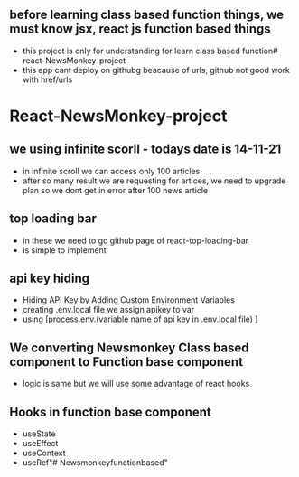 ## before learning class based function things, we must know jsx, react js function based things
- this project is only for understanding for learn class based function# react-NewsMonkey-project
- this app cant deploy on githubg beacause of urls, github not good work with href/urls
# React-NewsMonkey-project


## we using infinite scorll - todays date is 14-11-21
- in infinite scroll we can access only 100 articles 
- after so many result we are requesting for artices, we need to upgrade plan so we dont get in error after 100 news article

## top loading bar
- in these we need to go github page of react-top-loading-bar
- is simple to implement

## api key hiding 
- Hiding API Key by Adding Custom Environment Variables
- creating .env.local file we assign apikey to var
- using [process.env.(variable name of api key in .env.local file) ]

## We converting Newsmonkey Class based component to Function base component
- logic is same but we will use some advantage of react hooks

## Hooks in function base component
- useState
- useEffect
- useContext
- useRef"# Newsmonkeyfunctionbased" 


